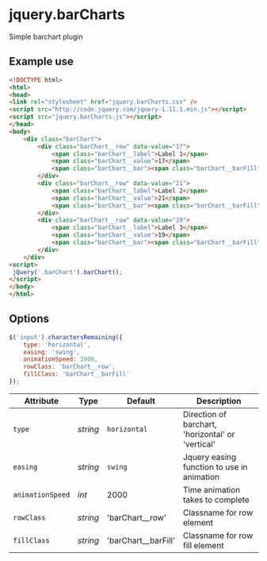# jquery.barCharts
Simple barchart plugin

## Example use

```html
<!DOCTYPE html>
<html>
<head>
<link rel="stylesheet" href="jquery.barCharts.css" />
<script src="http://code.jquery.com/jquery-1.11.1.min.js"></script>
<script src="jquery.barCharts.js"></script>
</head>
<body>
    <div class="barChart">
        <div class="barChart__row" data-value="17">
            <span class="barChart__label">Label 1</span>
            <span class="barChart__value">17</span>
            <span class="barChart__bar"><span class="barChart__barFill"></span></span>
        </div>
        <div class="barChart__row" data-value="21">
            <span class="barChart__label">Label 2</span>
            <span class="barChart__value">21</span>
            <span class="barChart__bar"><span class="barChart__barFill"></span></span>
        </div>
        <div class="barChart__row" data-value="19">
            <span class="barChart__label">Label 3</span>
            <span class="barChart__value">19</span>
            <span class="barChart__bar"><span class="barChart__barFill"></span></span>
        </div>
    </div>
<script>
 jQuery('.barChart').barChart();
</script>
</body>
</html>
```

## Options

```javascript
$('input').charactersRemaining({
    type: 'horizontal',
    easing: 'swing',
    animationSpeed: 2000,
    rowClass: 'barChart__row',
    fillClass: 'barChart__barFill'
});
```

Attribute		        | Type		| Default		            | Description
---			            | ---		| ---				        | ---
`type`		            | *string*	| `horizontal`		        | Direction of barchart, 'horizontal' or 'vertical'
`easing`	            | *string*	| `swing`	                | Jquery easing function to use in animation
`animationSpeed`	    | *int*	    | 2000	                    | Time animation takes to complete
`rowClass`	            | *string*	| 'barChart__row'           | Classname for row element
`fillClass`	            | *string*	| 'barChart__barFill'       | Classname for row fill element
